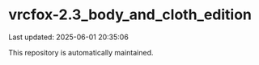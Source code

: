 # vrcfox-2.3_body_and_cloth_edition

Last updated: 2025-06-01 20:35:06

This repository is automatically maintained.
